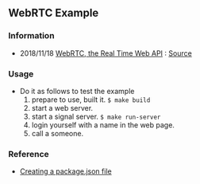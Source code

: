 ## WebRTC Example

### Information
- 2018/11/18 [WebRTC, the Real Time Web API](https://flaviocopes.com/webrtc/) : [Source](https://gist.github.com/flaviocopes/e0844d71da2348d14ec8b6742d8b2795)

### Usage
- Do it as follows to test the example
    1. prepare to use, built it. `$ make build`
    2. start a web server. 
    3. start a signal server. `$ make run-server`
    4. login yourself with a name in the web page.
    5. call a someone.


### Reference
- [Creating a package.json file](https://docs.npmjs.com/creating-a-package-json-file)

